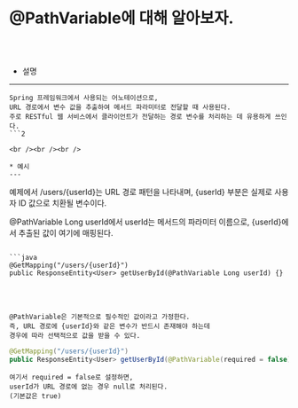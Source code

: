 # @PathVariable에 대해 알아보자.

<br /><br />

* 설명
---

```
Spring 프레임워크에서 사용되는 어노테이션으로,
URL 경로에서 변수 값을 추출하여 메서드 파라미터로 전달할 때 사용된다.
주로 RESTful 웹 서비스에서 클라이언트가 전달하는 경로 변수를 처리하는 데 유용하게 쓰인다.
```2

<br /><br /><br />

* 예시
---

```
예제에서 /users/{userId}는 URL 경로 패턴을 나타내며,
{userId} 부분은 실제로 사용자 ID 값으로 치환될 변수이다.

@PathVariable Long userId에서 userId는 메서드의 파라미터 이름으로,
{userId}에서 추출된 값이 여기에 매핑된다.
```

```java
@GetMapping("/users/{userId}")
public ResponseEntity<User> getUserById(@PathVariable Long userId) {}
```

<br /><br />

```
@PathVariable은 기본적으로 필수적인 값이라고 가정한다.
즉, URL 경로에 {userId}와 같은 변수가 반드시 존재해야 하는데
경우에 따라 선택적으로 값을 받을 수 있다.
```

```java
@GetMapping("/users/{userId}")
public ResponseEntity<User> getUserById(@PathVariable(required = false) Long userId) {}
```

```
여기서 required = false로 설정하면,
userId가 URL 경로에 없는 경우 null로 처리된다.
(기본값은 true)
```
